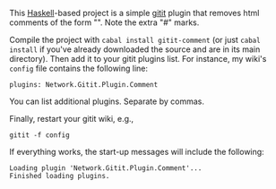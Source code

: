This [Haskell](http://haskell.org)-based project is a simple [gitit](http://gitit.net/) plugin that removes html comments of the form "<!--# ... #-->".
Note the extra "#" marks.

Compile the project with `cabal install gitit-comment` (or just `cabal install` if you've already downloaded the source and are in its main directory).
Then add it to your gitit plugins list.
For instance, my wiki's `config` file contains the following line:

    plugins: Network.Gitit.Plugin.Comment

You can list additional plugins.  Separate by commas.

Finally, restart your gitit wiki, e.g.,

    gitit -f config

If everything works, the start-up messages will include the following:

    Loading plugin 'Network.Gitit.Plugin.Comment'...
    Finished loading plugins.

